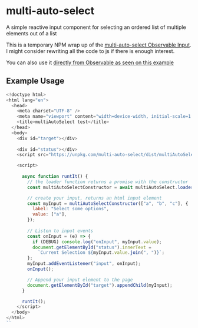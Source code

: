 # multi-auto-select
A simple reactive input component for selecting an ordered list of multiple elements out of a list

This is a temporary NPM wrap up of the [multi-auto-select Observable Input](https://observablehq.com/@john-guerra/multi-auto-select). I might consider rewriting all the code to js if there is enough interest.

You can also use it [directly from Observable as seen on this example](https://observablehq.com/@john-guerra/import-observable-notebook-libraries-in-vanila-js)

## Example Usage

```js
<!doctype html>
<html lang="en">
  <head>
    <meta charset="UTF-8" />
    <meta name="viewport" content="width=device-width, initial-scale=1.0" />
    <title>multiAutoSelect test</title>
  </head>
  <body>
    <div id="target"></div>
    
    <div id="status"></div>
    <script src="https://unpkg.com/multi-auto-select/dist/multiAutoSelect.js"></script>

    <script>
      
      async function runtIt() {
        // the loader function returns a promise with the constructor
        const multiAutoSelectConstructor = await multiAutoSelect.loader();

        // create your input, returns an html input element
        const myInput = multiAutoSelectConstructor(["a", "b", "c"], {
          label: "Select some options",
          value: ["a"],
        });
        
        // Listen to input events
        const onInput = (e) => {     
          if (DEBUG) console.log("onInput", myInput.value);       
          document.getElementById("status").innerText =
            `Current Selection ${myInput.value.join(", ")}`;
        };
        myInput.addEventListener("input", onInput);
        onInput();

        // Append your input element to the page
        document.getElementById("target").appendChild(myInput);
      }

      runtIt();
    </script>
  </body>
</html>
``